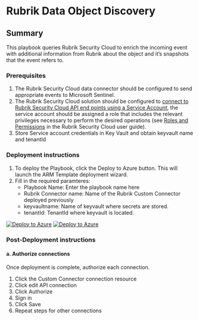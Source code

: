 # Rubrik Data Object Discovery

## Summary

This playbook queries Rubrik Security Cloud to enrich the incoming event with additional information from Rubrik about the object and it’s snapshots that the event refers to.

### Prerequisites

1. The Rubrik Security Cloud data connector should be configured to send appropriate events to Microsoft Sentinel.
2. The Rubrik Security Cloud solution should be configured to [connect to Rubrik Security Cloud API end points using a Service Account](https://docs.rubrik.com/en-us/saas/saas/polaris_api_access_with_service_accounts.html), the service account should be assigned a role that includes the relevant privileges necessary to perform the desired operations (see [Roles and Permissions](https://docs.rubrik.com/en-us/saas/saas/common/roles_and_permissions.html) in the Rubrik Security Cloud user guide).
3. Store Service account credentials in Key Vault and obtain keyvault name and tenantId

### Deployment instructions

1. To deploy the Playbook, click the Deploy to Azure button. This will launch the ARM Template deployment wizard.
2. Fill in the required paramteres:
    * Playbook Name: Enter the playbook name here
    * Rubrik Connector name: Name of the Rubrik Custom Connector deployed previously
    * keyvaultname: Name of keyvault where secrets are stored.
    * tenantId: TenantId where keyvault is located.

[![Deploy to Azure](https://aka.ms/deploytoazurebutton)](https://portal.azure.com/#create/Microsoft.Template/uri/https%3A%2F%2Fraw.githubusercontent.com%2FAzure%2FAzure-Sentinel%2Fmaster%2FSolutions%2FCisco%2520ISE%2FPlaybooks%2FCiscoISE-TakeEndpointActionFromTeams%2Fazuredeploy.json) [![Deploy to Azure](https://aka.ms/deploytoazuregovbutton)](https://portal.azure.us/#create/Microsoft.Template/uri/https%3A%2F%2Fraw.githubusercontent.com%2FAzure%2FAzure-Sentinel%2Fmaster%2FSolutions%2FCisco%2520ISE%2FPlaybooks%2FCiscoISE-TakeEndpointActionFromTeams%2Fazuredeploy.json)

### Post-Deployment instructions

#### a. Authorize connections

Once deployment is complete, authorize each connection.

1. Click the Custom Connector connection resource
2. Click edit API connection
3. Click Authorize
4. Sign in
5. Click Save
6. Repeat steps for other connections

